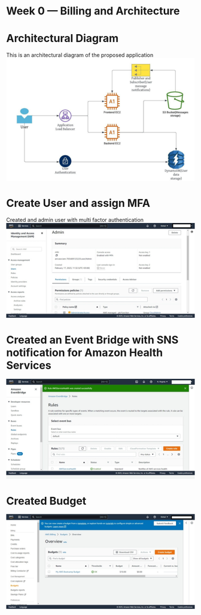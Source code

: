 # Week 0 — Billing and Architecture
# Architectural Diagram
This is an architectural diagram of the proposed application
![Architectural Diagram](../_docs/assets/cloud-architectural-diagram.jpg)

# Create User and assign MFA
Created and admin user with multi factor authentication
![User](../_docs/assets/user-mfa.jpg)

# Created an Event Bridge with SNS notification for Amazon Health Services
![Event Bridge](../_docs/assets/event-bridge.jpg)

# Created Budget
![Budget](../_docs/assets/budget.jpg)